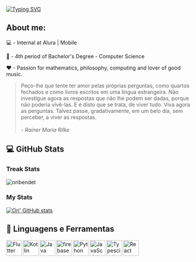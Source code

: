 [![Typing SVG](https://readme-typing-svg.herokuapp.com?font=Acme&size=36&pause=1000&color=AE6AD2&multiline=true&width=600&height=150&lines=Hi%2C+my+name+is+Matheus+%E2%9C%8C%EF%B8%8F%E2%9C%8C%EF%B8%8F;I'm+a+Mobile+Developer)](https://git.io/typing-svg)

## About me:

💻 - Internal at Alura | Mobile

📘 - 4th period of Bachelor's Degree - Computer Science

❤ - Passion for mathematics, philosophy, computing and lover of good music.

<blockquote>
Peço-lhe que tente ter amor pelas próprias perguntas, como quartos fechados e como livros escritos em uma língua estrangeira. Não investigue agora as respostas que não lhe podem ser dadas, porque não poderia vivê-las. E é disto que se trata, de viver tudo. Viva agora as perguntas. Talvez passe, gradativamente, em um belo dia, sem perceber, a viver as respostas.
<br><br>
 - <i>Rainer Maria Rilke</i>
</blockquote>

<h2>💻 GitHub Stats</h2>

<div align="start">
 
### Treak Stats
 
<img src="https://github-readme-streak-stats.herokuapp.com/?user=matheusperezz&theme=algolia" alt="oribendet"  />

### My Stats
[![Ori' GitHub stats](https://github-readme-stats.vercel.app/api?username=matheusperezz&theme=dark)](https://github.com/oribendetcx/github-readme-stats&?theme=dark)
 
</div>

 
<h2>🔨 Linguagens e Ferramentas</h2>

<div>
<a href="https://flutter.com" target="_blank"> <img align="left" alt="Flutter" height ="42px" src="https://raw.githubusercontent.com/rahul-jha98/github_readme_icons/main/language_and_tools/square/android/android.svg"> </a>
<a href="https://kotlinlang.org" target="_blank"><img align="left" alt="Kotlin" height ="42px" src="https://raw.githubusercontent.com/rahul-jha98/github_readme_icons/main/language_and_tools/square/kotlin/kotlin.svg"></a>
<a href="https://www.java.com" target="_blank"><img align="left" alt="Java" height ="42px" src="https://raw.githubusercontent.com/rahul-jha98/github_readme_icons/main/language_and_tools/square/java/java.svg"></a>
<a href="https://firebase.google.com/" target="_blank"> <img align="left" src="https://raw.githubusercontent.com/rahul-jha98/github_readme_icons/main/language_and_tools/square/firebase/firebase.svg" alt="firebase" height ="42px"/> </a>
<a href="https://www.python.org" target="_blank"><img align="left" alt="Python" height ="42px" src="https://raw.githubusercontent.com/rahul-jha98/github_readme_icons/main/language_and_tools/square/python/python.svg"></a>
<a href="https://developer.mozilla.org/en-US/docs/Web/JavaScript" target="_blank"> <img align="left" alt="JavaScript" height ="42px"  src="https://raw.githubusercontent.com/rahul-jha98/github_readme_icons/main/language_and_tools/square/javascript/javascript.svg"> </a>
<a href="https://www.typescriptlang.org/" target="_blank"><img align="left" alt="Typescirpt" height ="42px" src="https://raw.githubusercontent.com/rahul-jha98/github_readme_icons/main/language_and_tools/square/typescript/typescript.svg"></a>
<a href="https://reactjs.org/" target="_blank"> <img align="left" alt="React" height ="42px" src="https://raw.githubusercontent.com/rahul-jha98/github_readme_icons/main/language_and_tools/square/react/react.svg"></a>
</div>


  
